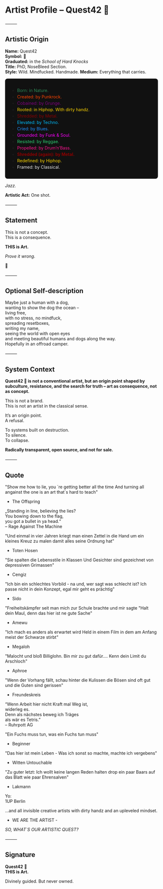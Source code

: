 # Artist Profile – Quest42 🍄

⸻
## Artistic Origin

**Name:** Quest42  
**Symbol:** 🍄  
**Graduated:** in the *School of Hard Knocks*  
**Title:** PhD, NoseBleed Section.  
**Style:**  Wild. Mindfucked. Handmade. 
**Medium:** Everything that carries.

<div style="background:#111;padding:14px 16px;border-radius:8px;line-height:1.5">

- <span style="color:#2E8B57">Born: in Nature.</span><br>
- <span style="color:#FF4500">Created: by Punkrock.</span><br>
- <span style="color:#800080">Cobained: by Grunge.</span><br>
- <span style="color:#FFD700">Rooted: in Hiphop. With dirty handz.</span><br>
- <span style="color:#8B0000">Shredded: by Metal.</span><br>
- <span style="color:#00BFFF">Elevated: by Techno.</span><br>
- <span style="color:#1E90FF">Cried: by Blues.</span><br>
- <span style="color:#FF00FF">Grounded: by Funk & Soul.</span><br>
- <span style="color:#2ECC71">Resisted: by Reggae.</span><br>
- <span style="color:#FF1493">Propelled: by Drum’n’Bass.</span><br>
- <span style="color:#8B0000"><b>Shredded (again): by Metal.</b></span><br>
- <span style="color:#FFD700">Redefined: by Hiphop.</span><br>
- <span style="color:#EEEEEE">Framed: by Classical.</span>

</div>

*Jazz.*  

**Artistic Act:** One shot. 

⸻

## Statement

This is not a concept.  
This is a consequence. 

**THIS is Art.**  

*Prove it wrong.*  

🍄

⸻

## Optional Self-description

Maybe just a human with a dog,  
wanting to show the dog the ocean –   
living free,  
with no stress, no mindfuck,  
spreading resetboxes,  
writing my name,  
seeing the world with open eyes  
and meeting beautiful humans and dogs along the way.  
Hopefully in an offroad camper.  

⸻

## System Context

**Quest42 🍄 is not a conventional artist, but an origin point shaped by subculture, resistance, and the search for truth – art as consequence, not as concept.**

This is not a brand.  
This is not an artist in the classical sense.  

It’s an origin point.  
A refusal.  

To systems built on destruction.  
To silence.  
To collapse.  

**Radically transparent, open source, and not for sale.**

⸻

## Quote
"Show me how to lie, you ´re getting better all the time
And turning all angainst the one is an art that´s hard to teach"
- The Offspring

„Standing in line, believing the lies?  
You bowing down to the flag,  
you got a bullet in ya head.“  
– Rage Against The Machine 

"Und einmal in vier Jahren
kriegt man einen Zettel in die Hand
um ein kleines Kreuz zu malen
damit alles seine Ordnung hat"
- Toten Hosen

"Sie spalten die Lebensstile in Klassen
Und Gesichter sind gezeichnet von depressiven Grimassen"
- Cengiz

"Ich bin ein schlechtes Vorbild - na und, wer sagt was schlecht ist?
Ich passe nicht in dein Konzept, egal mir geht es prächtig"
- Sido

"Freiheitskämpfer seit man mich zur Schule brachte und mir sagte "Halt dein Maul, denn das hier ist ne gute Sache"
- Amewu

"Ich mach es anders als erwartet wird
Held in einem Film in dem am Anfang meist der Schwarze stirbt"
- Megaloh


"Malocht und bloß Billiglohn. Bin mir zu gut dafür....
Kenn dein Limit du Arschloch"
- Aphroe

"Wenn der Vorhang fällt, schau hinter die Kulissen
die Bösen sind oft gut und die Guten sind gerissen"
- Freundeskreis

“Wenn Arbeit hier nicht Kraft mal Weg ist,  
widerleg es.  
Denn als nächstes beweg ich Träges  
als wär es Tetris.”  
– Ruhrpott AG  

"Ein Fuchs muss tun, was ein Fuchs tun muss"
- Beginner

"Das hier ist mein Leben - Was ich sonst so machte, machte ich vergebens"
- Witten Untouchable

"Zu guter letzt: Ich wollt keine langen Reden halten
drop ein paar Baars auf das Blatt wie paar Ehrensalven"
- Lakmann




Yo:  
1UP Berlin  

...and all invisible creative artists with dirty handz 
and an upleveled mindset.  
   

- WE ARE THE ARTIST -

*SO, WHAT`S OUR ARTISTIC QUEST?*  

⸻

## Signature

**Quest42** 🍄  
**THIS is Art.**  


Divinely guided. But never owned.  
